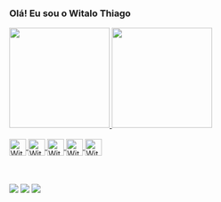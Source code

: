 ### Olá! Eu sou o Witalo Thiago

<div>
  <a href="https://github.com/WitaloThiago">
  <img height="180em" src="https://github-readme-stats.vercel.app/api?username=WitaloThiago&show_icons=true&theme=dracula&include_all_commits=true&count_private=true"/>
  <img height="180em" src="https://github-readme-stats.vercel.app/api/top-langs/?username=WitaloThiago&layout=compact&langs_count=7&theme=dracula"/>
</div>
 
  </div>
<div style="display: inline_block"><br>
  <img align="center" alt="Witalo-HTML" height="30"  src="https://img.shields.io/badge/HTML5-E34F26?style=for-the-badge&logo=html5&logoColor=white">
  <img align="center" alt="Witalo-CSS" height="30" w src="https://img.shields.io/badge/CSS3-1572B6?style=for-the-badge&logo=css3&logoColor=white">
   <img align="center" alt="Witalo-Boostrap" height="30" width="" src="https://img.shields.io/badge/Bootstrap-563D7C?style=for-the-badge&logo=bootstrap&logoColor=white">
  <img align="center" alt="Witalo-Js" height="30"  src="https://img.shields.io/badge/JavaScript-F7DF1E?style=for-the-badge&logo=javascript&logoColor=black">
  <img align="center" alt="Witalo-React" height="30" src="https://img.shields.io/badge/React-20232A?style=for-the-badge&logo=react&logoColor=61DAFB">
</div>

<div style="display: inline_block"><br><br><br>
  <a href="https://www.instagram.com/witalothiago01/" target="_blank"><img src="https://img.shields.io/badge/-Instagram-%23E4405F?style=for-the-badge&logo=instagram&logoColor=white" target="_blank"></a>
  <a href = "mailto:thiagowitalo86@gmail.com"><img src="https://img.shields.io/badge/Gmail-D14836?style=for-the-badge&logo=gmail&logoColor=white" target="_blank"></a>
  <a href="https://br.linkedin.com/in/witalo-thiago-6ba195213" target="_blank"><img src="https://img.shields.io/badge/-LinkedIn-%230077B5?style=for-the-badge&logo=linkedin&logoColor=white" target="_blank"></a> 
 </div>
 

